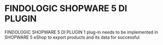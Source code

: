 # FINDOLOGIC SHOPWARE 5 DI PLUGIN

  FINDOLOGIC SHOPWARE 5 DI PLUGIN 1 plug-in needs to be implemented
  in SHOPWARE 5 eShop to export products and its data for successful
